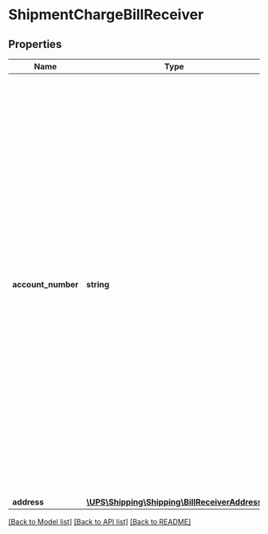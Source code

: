 # ShipmentChargeBillReceiver

## Properties
Name | Type | Description | Notes
------------ | ------------- | ------------- | -------------
**account_number** | **string** | The UPS account number.  The account must be a valid UPS account number that is active.   For US, PR and CA accounts, the account must be a daily pickup account, an occasional account, a customer B.I.N account, or a dropper shipper account.   All other accounts must be either a daily pickup account, an occasional account, a drop shipper account, or a non-shipping account. | 
**address** | [**\UPS\Shipping\Shipping\BillReceiverAddress**](BillReceiverAddress.md) |  | [optional] 

[[Back to Model list]](../../README.md#documentation-for-models) [[Back to API list]](../../README.md#documentation-for-api-endpoints) [[Back to README]](../../README.md)

